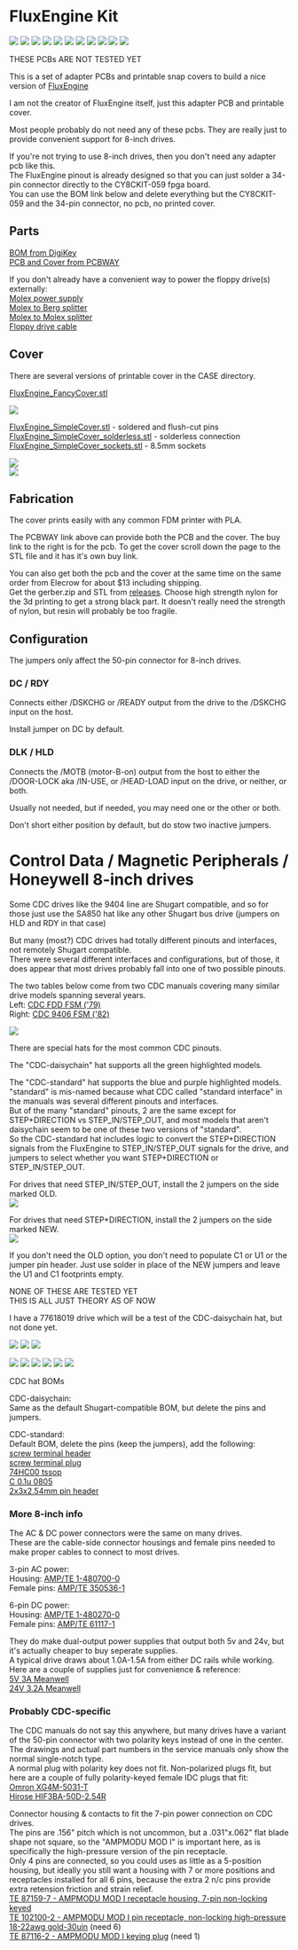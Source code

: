 # FluxEngine Kit

![](PCB/out/FluxEngine_Hat.jpg)
![](PCB/out/FluxEngine_Hat.2.jpg)
![](PCB/out/FluxEngine_Hat.3.jpg)
![](PCB/out/FluxEngine_Hat.4.jpg)
![](PCB/out/FluxEngine_Hat.5.jpg)
![](PCB/out/FluxEngine_Hat.6.jpg)
![](PCB/out/SimpleCover_front.jpg)
![](PCB/out/SimpleCover_back.jpg)
![](PCB/out/FluxEngine_Hat.top.jpg)
![](PCB/out/FluxEngine_Hat.bottom.jpg)
![](PCB/out/FluxEngine_Hat.svg)

THESE PCBs ARE NOT TESTED YET

This is a set of adapter PCBs and printable snap covers to build a nice version of [FluxEngine](http://cowlark.com/fluxengine/)

I am not the creator of FluxEngine itself, just this adapter PCB and printable cover.

Most people probably do not need any of these pcbs. They are really just to provide convenient support for 8-inch drives.

If you're not trying to use 8-inch drives, then you don't need any adapter pcb like this.  
The FluxEngine pinout is already designed so that you can just solder a 34-pin connector directly to the CY8CKIT-059 fpga board.  
You can use the BOM link below and delete everything but the CY8CKIT-059 and the 34-pin connector, no pcb, no printed cover.

## Parts
[BOM from DigiKey](https://www.digikey.com/short/q5zh79n9)  
[PCB and Cover from PCBWAY](https://www.pcbway.com/project/shareproject/FluxEngine_Hat_e3000eb5.html)

If you don't already have a convenient way to power the floppy drive(s) externally:  
[Molex power supply](https://amazon.com/dp/B000MGG6SC)  
[Molex to Berg splitter](https://amazon.com/dp/B0002J1KW6)  
[Molex to Molex splitter](https://amazon.com/dp/B00007JO36)  
[Floppy drive cable](https://amazon.com/dp/B07KDJTMGP)  

## Cover

There are several versions of printable cover in the CASE directory.

[FluxEngine_FancyCover.stl](CASE/out/FluxEngine_FancyCover.stl)

![](CASE/out/FancyCover.jpg)

[FluxEngine_SimpleCover.stl](CASE/out/FluxEngine_SimpleCover.stl) - soldered and flush-cut pins  
[FluxEngine_SimpleCover_solderless.stl](CASE/out/FluxEngine_SimpleCover_solderless.stl) - solderless connection   
[FluxEngine_SimpleCover_sockets.stl](CASE/out/FluxEngine_SimpleCover_sockets.stl) - 8.5mm sockets  

![](CASE/out/SimpleCover.jpg)  
![](PCB/out/SimpleCover_styles.jpg)

## Fabrication

The cover prints easily with any common FDM printer with PLA.

The PCBWAY link above can provide both the PCB and the cover. The buy link to the right is for the pcb. To get the cover scroll down the page to the STL file and it has it's own buy link.

You can also get both the pcb and the cover at the same time on the same order from Elecrow for about $13 including shipping.  
Get the gerber.zip and STL from [releases](../../releases).
Choose high strength nylon for the 3d printing to get a strong black part. It doesn't really need the strength of nylon, but resin will probably be too fragile.

## Configuration

The jumpers only affect the 50-pin connector for 8-inch drives.  

### DC / RDY
Connects either /DSKCHG or /READY output from the drive to the /DSKCHG input on the host.  

Install jumper on DC by default.

### DLK / HLD
Connects the /MOTB (motor-B-on) output from the host to either the /DOOR-LOCK aka /IN-USE, or /HEAD-LOAD input on the drive, or neither, or both.

Usually not needed, but if needed, you may need one or the other or both.

Don't short either position by default, but do stow two inactive jumpers.

# Control Data / Magnetic Peripherals / Honeywell 8-inch drives

Some CDC drives like the 9404 line are Shugart compatible, and so for those just use the SA850 hat like any other Shugart bus drive (jumpers on HLD and RDY in that case)

But many (most?) CDC drives had totally different pinouts and interfaces, not remotely Shugart compatible.  
There were several different interfaces and configurations, but of those, it does appear that most drives probably fall into one of two possible pinouts.

The two tables below come from two CDC manuals covering many similar drive models spanning several years.  
Left: [CDC FDD FSM ('79)](PCB/datasheets/CDC_77834769_Y__FDD_FSM.pdf)  
Right: [CDC 9406 FSM ('82)](PCB/datasheets/CDC_77614903_AM__9406_FSM.pdf)  

![](PCB/datasheets/CDC_FDD_pinouts.png)

There are special hats for the most common CDC pinouts.

The "CDC-daisychain" hat supports all the green highlighted models.

The "CDC-standard" hat supports the blue and purple highlighted models.  
"standard" is mis-named because what CDC called "standard interface" in the manuals was several different pinouts and interfaces.  
But of the many "standard" pinouts, 2 are the same except for STEP+DIRECTION vs STEP_IN/STEP_OUT, and most models that aren't daisychain seem to be one of these two versions of "standard".  
So the CDC-standard hat includes logic to convert the STEP+DIRECTION signals from the FluxEngine to STEP_IN/STEP_OUT signals for the drive, and jumpers to select whether you want STEP+DIRECTION or STEP_IN/STEP_OUT.  

For drives that need STEP_IN/STEP_OUT, install the 2 jumpers on the side marked OLD.  
![](PCB/out/FluxEngine_Hat_CDC-standard.old.jpg)

For drives that need STEP+DIRECTION, install the 2 jumpers on the side marked NEW.  
![](PCB/out/FluxEngine_Hat_CDC-standard.new.jpg)

If you don't need the OLD option, you don't need to populate C1 or U1 or the jumper pin header. Just use solder in place of the NEW jumpers and leave the U1 and C1 footprints empty.


NONE OF THESE ARE TESTED YET  
THIS IS ALL JUST THEORY AS OF NOW

I have a 77618019 drive which will be a test of the CDC-daisychain hat, but not done yet.

![](PCB/out/FluxEngine_Hat_CDC-daisychain.svg)
![](PCB/out/FluxEngine_Hat_CDC-daisychain.top.jpg)
![](PCB/out/FluxEngine_Hat_CDC-daisychain.bottom.jpg)

![](PCB/out/FluxEngine_Hat_CDC-standard.svg)
![](PCB/out/FluxEngine_Hat_CDC-standard.jpg)
![](PCB/out/FluxEngine_Hat_CDC-standard.1.jpg)
![](PCB/out/FluxEngine_Hat_CDC-standard.2.jpg)
![](PCB/out/FluxEngine_Hat_CDC-standard.top.jpg)
![](PCB/out/FluxEngine_Hat_CDC-standard.bottom.jpg)

CDC hat BOMs

CDC-daisychain:  
Same as the default Shugart-compatible BOM, but delete the pins and jumpers.  

CDC-standard:  
Default BOM, delete the pins (keep the jumpers), add the following:  
[screw terminal header](https://www.digikey.com/en/products/detail/phoenix-contact/5452094/5186805)  
[screw terminal plug](https://www.digikey.com/en/products/detail/phoenix-contact/5452178/5187210)  
[74HC00 tssop](https://www.digikey.com/en/products/detail/texas-instruments/SN74HC00PWR/377066)  
[C 0.1u 0805](https://www.digikey.com/en/products/detail/kyocera-avx/KGM21NR71E104KT/1116281)  
[2x3x2.54mm pin header](https://www.digikey.com/en/products/detail/adam-tech/PH2-06-UA/9830396)  

### More 8-inch info

The AC & DC power connectors were the same on many drives.  
These are the cable-side connector housings and female pins needed to make proper cables to connect to most drives.

3-pin AC power:  
Housing: [AMP/TE 1-480700-0](https://www.digikey.com/en/products/detail/te-connectivity-amp-connectors/1-480700-0/29339)  
Female pins: [AMP/TE 350536-1](https://www.digikey.com/en/products/detail/te-connectivity-amp-connectors/350536-1/287712)

6-pin DC power:  
Housing: [AMP/TE 1-480270-0](https://www.digikey.com/en/products/detail/te-connectivity-amp-connectors/1-480270-0/15668)  
Female pins: [AMP/TE 61117-1](https://www.digikey.com/en/products/detail/te-connectivity-amp-connectors/61117-1/290254)

They do make dual-output power supplies that output both 5v and 24v, but it's actually cheaper to buy seperate supplies.  
A typical drive draws about 1.0A-1.5A from either DC rails while working.  
Here are a couple of supplies just for convenience & reference:  
[5V 3A Meanwell](https://www.digikey.com/en/products/detail/mean-well-usa-inc/RS-15-5/7706168)  
[24V 3.2A Meanwell](https://www.digikey.com/en/products/detail/mean-well-usa-inc/RS-15-5/7706168)

### Probably CDC-specific

The CDC manuals do not say this anywhere, but many drives have a variant of the 50-pin connector with two polarity keys instead of one in the center. The drawings and actual part numbers in the service manuals only show the normal single-notch type.  
A normal plug with polarity key does not fit. Non-polarized plugs fit, but here are a couple of fully polarity-keyed female IDC plugs that fit:  
[Omron XG4M-5031-T](https://www.digikey.com/en/products/detail/omron-electronics-inc-emc-div/XG4M-5031-T/1829402)  
[Hirose HIF3BA-50D-2.54R](https://www.digikey.com/en/products/detail/hirose-electric-co-ltd/HIF3BA-50D-2-54R-63/12758574)

Connector housing & contacts to fit the 7-pin power connection on CDC drives.  
The pins are .156" pitch which is not uncommon, but a .031"x.062" flat blade shape not square, so the "AMPMODU MOD I" is important here, as is specifically the high-pressure version of the pin receptacle.  
Only 4 pins are connected, so you could uses as little as a 5-position housing, but ideally you still want a housing with 7 or more positions and receptacles installed for all 6 pins, because the extra 2 n/c pins provide extra retension friction and strain relief.  
[TE 87159-7 - AMPMODU MOD I receptacle housing, 7-pin non-locking keyed](https://www.mouser.com/ProductDetail/TE-Connectivity-AMP/87159-7)  
[TE 102100-2 - AMPMODU MOD I pin receptacle, non-locking high-pressure 18-22awg gold-30uin](https://www.mouser.com/ProductDetail/TE-Connectivity/102100-2) (need 6)  
[TE 87116-2 - AMPMODU MOD I keying plug](https://us.rs-online.com/product/te-connectivity/87116-2/70287356/) (need 1)  
